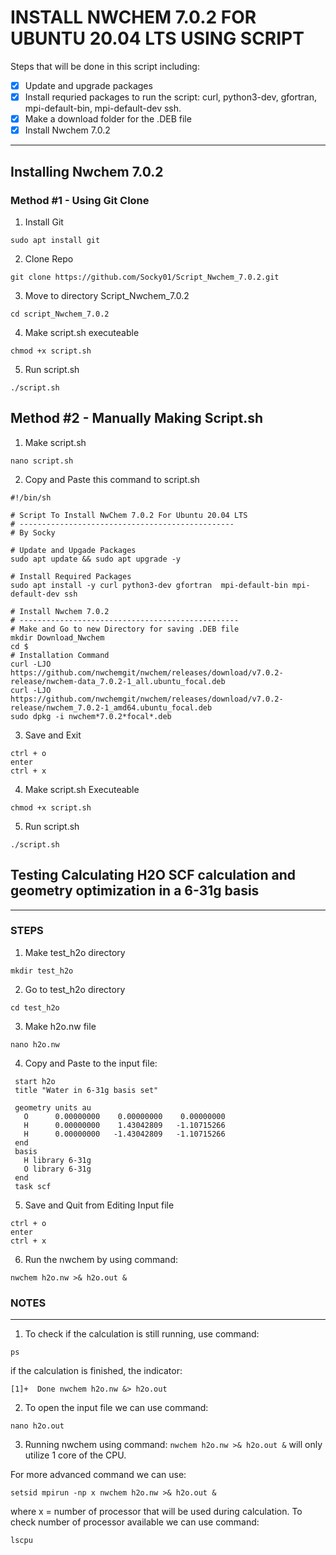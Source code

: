 # INSTALL NWCHEM 7.0.2 FOR UBUNTU 20.04 LTS USING SCRIPT

Steps that will be done in this script including:
- [x] Update and upgrade packages
- [x] Install requried packages to run the script: curl, python3-dev, gfortran, mpi-default-bin, mpi-default-dev ssh.
- [x] Make a download folder for the .DEB file
- [x] Install Nwchem 7.0.2

-----------------
## Installing Nwchem 7.0.2
### Method #1 - Using Git Clone
1. Install Git
```
sudo apt install git
```
2. Clone Repo
```
git clone https://github.com/Socky01/Script_Nwchem_7.0.2.git
```
3. Move to directory Script_Nwchem_7.0.2
```
cd script_Nwchem_7.0.2
```
4. Make script.sh executeable
```
chmod +x script.sh
```
5. Run script.sh
```
./script.sh
```
## Method #2 - Manually Making Script.sh
1. Make script.sh
```
nano script.sh
```
2. Copy and Paste this command to script.sh
```
#!/bin/sh

# Script To Install NwChem 7.0.2 For Ubuntu 20.04 LTS
# ------------------------------------------------
# By Socky

# Update and Upgade Packages
sudo apt update && sudo apt upgrade -y

# Install Required Packages
sudo apt install -y curl python3-dev gfortran  mpi-default-bin mpi-default-dev ssh

# Install Nwchem 7.0.2
# -------------------------------------------------
# Make and Go to new Directory for saving .DEB file
mkdir Download_Nwchem
cd $
# Installation Command
curl -LJO https://github.com/nwchemgit/nwchem/releases/download/v7.0.2-release/nwchem-data_7.0.2-1_all.ubuntu_focal.deb
curl -LJO https://github.com/nwchemgit/nwchem/releases/download/v7.0.2-release/nwchem_7.0.2-1_amd64.ubuntu_focal.deb
sudo dpkg -i nwchem*7.0.2*focal*.deb
```
3. Save and Exit
```
ctrl + o
enter
ctrl + x
```
4. Make script.sh Executeable
```
chmod +x script.sh
```
5. Run script.sh
```
./script.sh
```

## Testing Calculating H2O SCF calculation and geometry optimization in a 6-31g basis
-------------------
### STEPS
1. Make test_h2o directory
```
mkdir test_h2o
```
2. Go to test_h2o directory
```
cd test_h2o
```
3. Make h2o.nw file
```
nano h2o.nw
```
4. Copy and Paste to the input file:
```
 start h2o 
 title "Water in 6-31g basis set" 

 geometry units au  
   O      0.00000000    0.00000000    0.00000000  
   H      0.00000000    1.43042809   -1.10715266  
   H      0.00000000   -1.43042809   -1.10715266 
 end  
 basis  
   H library 6-31g  
   O library 6-31g  
 end
 task scf
```
5. Save and Quit from Editing Input file
```
ctrl + o
enter
ctrl + x
```
6. Run the nwchem by using command:
```
nwchem h2o.nw >& h2o.out &
```
### NOTES
-------------------
1. To check if the calculation is still running, use command:
```
ps
```
if the calculation is finished, the indicator:
```
[1]+  Done nwchem h2o.nw &> h2o.out
```
2. To open the input file we can use command:
```
nano h2o.out
```
3. Running nwchem using command: 
``
nwchem h2o.nw >& h2o.out &
``
will only utilize 1 core of the CPU.

For more advanced command we can use:
```
setsid mpirun -np x nwchem h2o.nw >& h2o.out &
```
where x = number of processor that will be used during calculation.
To check number of processor available we can use command:
```
lscpu
```

